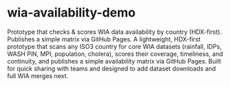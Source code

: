 # wia-availability-demo
Prototype that checks &amp; scores WIA data availability by country (HDX-first). Publishes a simple matrix via GitHub Pages.
A lightweight, HDX-first prototype that scans any ISO3 country for core WIA datasets (rainfall, IDPs, WASH PiN, MPI, population, cholera), scores their coverage, timeliness, and continuity, and publishes a simple availability matrix via GitHub Pages. Built for quick sharing with teams and designed to add dataset downloads and full WIA merges next.
